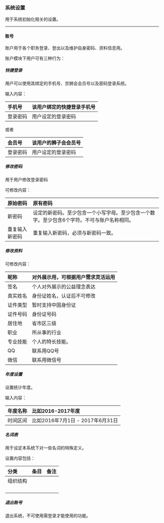 ### 系统设置

用于系统初始化相关的设置。

---

#### 账号

账户用于各个职务登录、登出以及维护自身密码、资料信息用。

账户模块下用户可有三种行为：

##### 快捷登录

用户可以使用其绑定的手机号、京狮会会员号以及密码登录系统。

输入内容：

| 手机号 | 该用户绑定的快捷登录手机号 |
| :--- | :--- |
| 登录密码 | 用户设定的登录密码 |

或者

| 会员号 | 该用户的狮子会会员号 |
| :--- | :--- |
| 登录密码 | 用户设定的登录密码 |

##### 修改密码

用于用户修改登录密码

可修改内容：

| 原始密码 | 原有密码 |
| :--- | :--- |
| 新密码 | 设定的新密码。至少包含一个小写字母。至少包含一个数字。至少包含6个字符。不可与账户名称相同。 |
| 重复输入新密码 | 重复输入新密码，必须与新密码一致。 |

##### 修改资料

可修改内容：

| 昵称 | 对外展示用，可根据用户需求灵活运用 |
| :--- | :--- |
| 签名 | 个人对外展示的公益理念表达 |
| 真实姓名 | 身份证姓名，认证后不可修改 |
| 证件类型 | 暂时支持中国身份证 |
| 证件号码 | 身份证号码 |
| 居住地 | 省市区三级 |
| 职业 | 所从事的行业 |
| 专业技能 | 个人的特长技能。 |
| QQ | 联系用QQ号 |
| 微信 | 联系用微信号 |

##### 年度设置

设置统计年度。

输入内容：

| 年度名称 | 比如2016-2017年度 |
| :--- | :--- |
| 时间区间 | 比如2016年7月1日 - 2017年6月31日 |

##### 名词表

用于设定本系统下对一些名词的特殊定义。

设置内容包括：

| 分类 | 条目 | 备注 |
| :--- | :--- | :--- |
| 组织结构 |  |  |
|  |  |  |
|  |  |  |
|  |  |  |
|  |  |  |

##### 退出账号

退出系统，不可使用需登录才能使用的功能。

